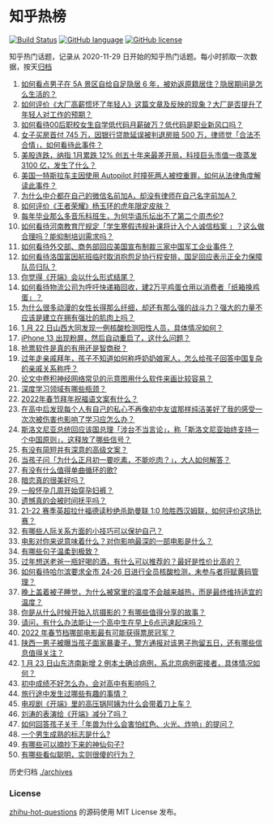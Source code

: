 # 知乎热榜
[![Build Status](https://github.com/ToWeLong/zhihu-hot-questions/workflows/CI/badge.svg)](https://github.com/ToWeLong/zhihu-hot-questions/actions)
[![GitHub language](https://img.shields.io/badge/language-golang-orange.svg)](https://golang.org/)
[![GitHub license](https://img.shields.io/github/license/ToWeLong/zhihu-hot-questions)](https://github.com/ToWeLong/zhihu-hot-questions/blob/main/LICENSE)

知乎热门话题，记录从 2020-11-29 日开始的知乎热门话题。每小时抓取一次数据，按天[归档](./archives)

<!-- BEGIN -->

1. [如何看点男子在 5A 景区自给自足隐居 6 年，被劝返原籍居住？隐居期间是怎么生活的？](https://www.zhihu.com/question/512828398)
1. [如何评价《大厂高薪惯坏了年轻人》这篇文章及反映的现象？大厂是否提升了年轻人对工作的预期？](https://www.zhihu.com/question/512491583)
1. [如何看待00后职校女生自学低代码月薪破万？低代码是职业新风口吗？](https://www.zhihu.com/question/512701525)
1. [女子买房首付 745 万，因银行贷款延误被判退房赔 500 万，律师觉「合法不合情」，如何看待此事件？](https://www.zhihu.com/question/512643113)
1. [美股连跌，纳指 1月累跌 12% 创五十年来最差开局，科技巨头市值一夜蒸发 3100 亿，发生了什么？](https://www.zhihu.com/question/512801330)
1. [美国一特斯拉车主因使用 Autopilot 时撞死两人被控重罪，如何从法律角度解读此事件？](https://www.zhihu.com/question/512458621)
1. [为什么中介都在自己的微信名前加A，却没有律师在自己名字前加A？](https://www.zhihu.com/question/510255828)
1. [如何评价《王者荣耀》杨玉环的虎年限定皮肤？](https://www.zhihu.com/question/512748820)
1. [每年毕业那么多音乐科班生，为何华语乐坛出不了第二个周杰伦?](https://www.zhihu.com/question/512363104)
1. [如何看待河南教育厅规定「学生寒假违规补课将计入个人诚信档案 」？这么做合理吗？能抑制培训需求吗？](https://www.zhihu.com/question/512637257)
1. [如何看待外交部、商务部回应美国宣布制裁三家中国军工企业事件？](https://www.zhihu.com/question/512711928)
1. [如何看待洛国富因航班临时取消抱怨足协行程安排，国足回应表示正全力保障队员归队？](https://www.zhihu.com/question/512933521)
1. [你觉得《开端》会以什么形式结尾？](https://www.zhihu.com/question/511797460)
1. [如何看待物流公司为呼吁快递箱回收，建2万平鸡蛋仓用以消费者「纸箱换鸡蛋」？](https://www.zhihu.com/question/512838433)
1. [为什么很多动漫的女性长得那么纤细，却还有那么强的战斗力？强大的力量不应该是建立在拥有强壮的肌肉上吗？](https://www.zhihu.com/question/512227995)
1. [1 月 22 日山西大同发现一例核酸检测阳性人员，具体情况如何？](https://www.zhihu.com/question/512936755)
1. [iPhone 13 出现粉屏，然后自动重启了，这什么问题？](https://www.zhihu.com/question/494418873)
1. [抢票软件是真的有用还是智商税？](https://www.zhihu.com/question/512781892)
1. [过年走亲戚拜年，孩子不知道如何称呼奶奶娘家人，怎么给孩子回答中国复杂的亲戚关系称呼？](https://www.zhihu.com/question/511481281)
1. [论文中卷积神经网络常见的示意图用什么软件来画比较容易？](https://www.zhihu.com/question/40698990)
1. [深度学习领域有哪些瓶颈？](https://www.zhihu.com/question/40577663)
1. [2022年春节拜年祝福语文案有什么？](https://www.zhihu.com/question/510696138)
1. [在高中后发现每个人有自己的私心不再像初中友谊那样纯洁美好了我的感受一次次被伤害也影响了学习应怎么办？](https://www.zhihu.com/question/512937684)
1. [斯洛文尼亚总统回应该国总理「涉台不当言论」，称「斯洛文尼亚始终支持一个中国原则」，这释放了哪些信号？](https://www.zhihu.com/question/512771362)
1. [有没有简短并有深意的高级文案？](https://www.zhihu.com/question/511759789)
1. [当孩子问「为什么正月初一要吃素，不能吃肉？」，大人如何解答？](https://www.zhihu.com/question/511140059)
1. [有没有什么值得单曲循环的歌?](https://www.zhihu.com/question/512854064)
1. [暗恋真的很美好吗？](https://www.zhihu.com/question/378134188)
1. [一般怀孕几周开始穿孕妇裤？](https://www.zhihu.com/question/448299657)
1. [遗憾真的会被时间抚平吗？](https://www.zhihu.com/question/509737279)
1. [21-22 赛季英超拉什福德读秒绝杀助曼联 1:0 险胜西汉姆联，如何评价这场比赛？](https://www.zhihu.com/question/512906849)
1. [有哪些人际关系方面的小技巧可以保护自己？](https://www.zhihu.com/question/36343659)
1. [电影对你来说意味着什么？对你影响最深的一部电影是什么？](https://www.zhihu.com/question/512712693)
1. [有哪些句子温柔到极致？](https://www.zhihu.com/question/506299773)
1. [过年想送老爸一瓶好喝的酒，有什么可以推荐的？最好是性价比高的？](https://www.zhihu.com/question/512165337)
1. [如何看待哈尔滨要求全市 24-26 日进行全员核酸检测，未参与者将赋黄码管理？](https://www.zhihu.com/question/512880637)
1. [晚上盖着被子睡觉，为什么被窝里的温度不会越来越热，而是最终维持适宜的温度？](https://www.zhihu.com/question/512684957)
1. [你是从什么时候开始入坑摄影的？有哪些值得分享的故事？](https://www.zhihu.com/question/512353648)
1. [请问，有什么办法能让一个高中生在早上6点迅速起床吗？](https://www.zhihu.com/question/511933113)
1. [2022 年春节档哪部电影最有可能获得票房冠军？](https://www.zhihu.com/question/510459594)
1. [陕西一男子被曝当孩子面家暴妻子，警方通报对该男子拘留五日，还有哪些信息值得关注？](https://www.zhihu.com/question/512514949)
1. [1 月 23 日山东济南新增 2 例本土确诊病例，系北京病例密接者，具体情况如何？](https://www.zhihu.com/question/512935602)
1. [初中成绩不好怎么办，会对高中有影响吗？](https://www.zhihu.com/question/511728310)
1. [旅行途中发生过哪些有趣的事情？](https://www.zhihu.com/question/490052273)
1. [电视剧《开端》里的高压锅阿姨为什么会带着刀上车？](https://www.zhihu.com/question/511623287)
1. [刘涛的表演给《开端》减分了吗？](https://www.zhihu.com/question/512634364)
1. [如何回答孩子关于「年兽为什么会害怕红色、火光、炸响」的提问？](https://www.zhihu.com/question/511284048)
1. [一个男生成熟的标志是什么?](https://www.zhihu.com/question/407184786)
1. [有哪些可以摘抄下来的神仙句子?](https://www.zhihu.com/question/349506586)
1. [有哪些看似聪明，实则很傻的行为？](https://www.zhihu.com/question/60864080)

<!-- END -->

历史归档 [./archives](./archives)


### License
[zhihu-hot-questions](https://github.com/towelong/zhihu-hot-questions) 的源码使用 MIT License 发布。